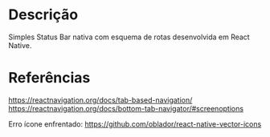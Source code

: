 # Descrição

Simples Status Bar nativa com esquema de rotas desenvolvida em React Native.

# Referências
https://reactnavigation.org/docs/tab-based-navigation/
https://reactnavigation.org/docs/bottom-tab-navigator/#screenoptions

Erro ícone enfrentado:
https://github.com/oblador/react-native-vector-icons